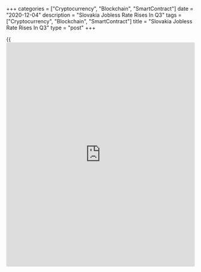 +++
categories = ["Cryptocurrency", "Blockchain", "SmartContract"]
date = "2020-12-04"
description = "Slovakia Jobless Rate Rises In Q3"
tags = ["Cryptocurrency", "Blockchain", "SmartContract"]
title = "Slovakia Jobless Rate Rises In Q3"
type = "post"
+++

{{<iframe id="large-banner" src="https://www.bounty.group/#slide=25.0" width="100%" height="600" scrolling="no" style="border: 0px solid rgb(216, 221, 230); border-radius: 3px;">}}

Slovakia's jobless rate rose in the third quarter, latest data from the
Statistical Office of the Slovak Republic showed on Friday.

The unemployment rate rose to 7.2 percent in the third quarter from 6.6
percent in the second quarter. In the same quarter last year, the
jobless rate was 5.9 percent.

The number of unemployed persons increased to 196,500 from 177,800 in
the second quarter. The number of unemployed persons in the third
quarter of 2019 was 161,200 persons.

The employment rate fell to 72.4 percent in the second quarter from 73.4
percent in the same quarter of the previous year.

For comments and feedback [contact](https://www.playgroundfx.com/contact/): editorial@rtt[news](https://www.letsplayfx.com/blog/forex-news-website/).com

[Economic News][1]

 **What parts of the world are seeing the best (and worst) economic
performances lately? Click[here][2] to check out our [Econ Scorecard][2]
and find out! See up-to-the-moment [ranking](https://www.playgroundfx.com/blog/crypto-exchange-ranking/)s for the best and worst
performers in [GDP][3], [unemployment rate][4], [inflation][5] and much
more.**

   1. www.rtt[news](https://www.letsplayfx.com/blog/forex-news-website/).com/Content/EconomicNews.aspx
   2. www.rtt[news](https://www.letsplayfx.com/blog/forex-news-website/).com/economic-scorecard/world-rank/PPI/highest-performance.aspx
   3. www.rtt[news](https://www.letsplayfx.com/blog/forex-news-website/).com/economic-scorecard/world-rank/GDP/highest-performance.aspx
   4. www.rtt[news](https://www.letsplayfx.com/blog/forex-news-website/).com/economic-scorecard/world-rank/unemployment-rate/lowest-performance.aspx
   5. www.rtt[news](https://www.letsplayfx.com/blog/forex-news-website/).com/economic-scorecard/world-rank/CPI/highest-performance.aspx